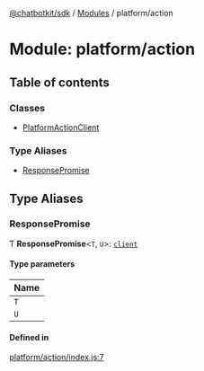 [@chatbotkit/sdk](../README.md) / [Modules](../modules.md) / platform/action

# Module: platform/action

## Table of contents

### Classes

- [PlatformActionClient](../classes/platform_action.PlatformActionClient.md)

### Type Aliases

- [ResponsePromise](platform_action.md#responsepromise)

## Type Aliases

### ResponsePromise

Ƭ **ResponsePromise**\<`T`, `U`\>: [`client`](client.md)

#### Type parameters

| Name |
| :------ |
| `T` |
| `U` |

#### Defined in

[platform/action/index.js:7](https://github.com/chatbotkit/node-sdk/blob/main/packages/sdk/src/platform/action/index.js#L7)

